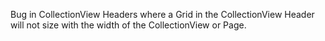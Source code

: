 Bug in CollectionView Headers where a Grid in the CollectionView Header will not size with the width of the CollectionView or Page.
